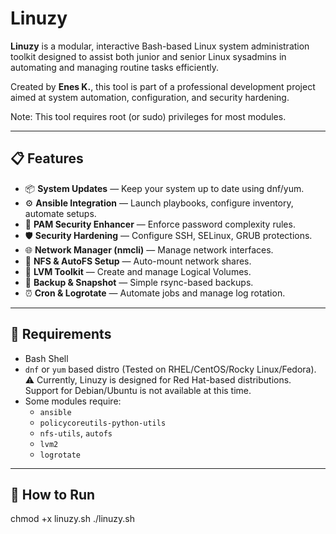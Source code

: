 # Linuzy 

**Linuzy** is a modular, interactive Bash-based Linux system administration toolkit designed to assist both junior and senior Linux sysadmins in automating and managing routine tasks efficiently.

Created by **Enes K.**, this tool is part of a professional development project aimed at system automation, configuration, and security hardening.

Note: This tool requires root (or sudo) privileges for most modules.

---

## 📋 Features

- 📦 **System Updates** — Keep your system up to date using dnf/yum.
- ⚙️ **Ansible Integration** — Launch playbooks, configure inventory, automate setups.
- 🔐 **PAM Security Enhancer** — Enforce password complexity rules.
- 🛡️ **Security Hardening** — Configure SSH, SELinux, GRUB protections.
- 🌐 **Network Manager (nmcli)** — Manage network interfaces.
- 📡 **NFS & AutoFS Setup** — Auto-mount network shares.
- 💽 **LVM Toolkit** — Create and manage Logical Volumes.
- 💾 **Backup & Snapshot** — Simple rsync-based backups.
- ⏰ **Cron & Logrotate** — Automate jobs and manage log rotation.

---

## 🔧 Requirements

- Bash Shell
- `dnf` or `yum` based distro (Tested on RHEL/CentOS/Rocky Linux/Fedora).
  ⚠️ Currently, Linuzy is designed for Red Hat-based distributions. Support for Debian/Ubuntu is not available at this time.
- Some modules require:
  - `ansible`
  - `policycoreutils-python-utils`
  - `nfs-utils`, `autofs`
  - `lvm2`
  - `logrotate`

---

## 🚀 How to Run

chmod +x linuzy.sh
./linuzy.sh

